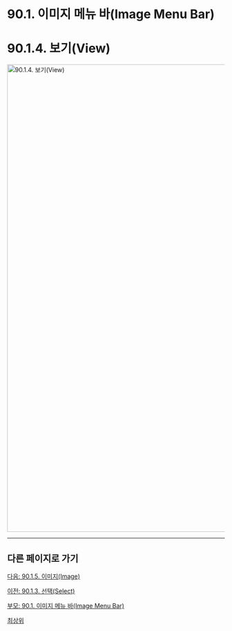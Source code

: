 # 90.1. 이미지 메뉴 바(Image Menu Bar)
# 90.1.4. 보기(View)

<img width="1080" alt="90.1.4. 보기(View)" environment="MacOS:Sonoma 14.2.1 GIMP 2.10.36" src="https://github.com/wonder13662/gimp/assets/15767104/ae62c33f-3094-4c74-a8f3-6ec16b1a1f74">

***

## 다른 페이지로 가기

[다음: 90.1.5. 이미지(Image)](./90-01-05-image.md)

[이전: 90.1.3. 선택(Select)](./90-01-03-select.md)

[부모: 90.1. 이미지 메뉴 바(Image Menu Bar)](./90-01-00-image-menu-bar.md)

[최상위](./00-home.md)
